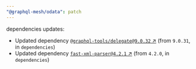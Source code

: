 ```yaml
---
"@graphql-mesh/odata": patch
---
```

dependencies updates:
  - Updated dependency [`@graphql-tools/delegate@9.0.32` ↗︎](https://www.npmjs.com/package/@graphql-tools/delegate/v/9.0.32) (from `9.0.31`, in `dependencies`)
  - Updated dependency [`fast-xml-parser@4.2.1` ↗︎](https://www.npmjs.com/package/fast-xml-parser/v/4.2.1) (from `4.2.0`, in `dependencies`)

